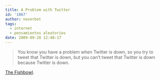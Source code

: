 ```yaml
---
title: A Problem with Twitter
id: '1867'
author: neverbot
tags:
  - internet
  - pensamientos aleatorios
date: 2009-09-28 12:48:17
---
```


> You know you have a problem when Twitter is down, so you try to tweet that Twitter is down, but you can’t tweet that Twitter is down because Twitter is down.

[The Fishbowl](http://fishbowl.pastiche.org/2009/04/20/a_problem/).